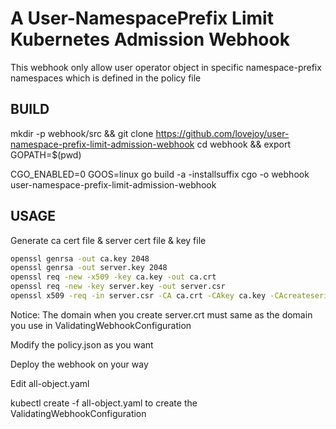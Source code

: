 # A User-NamespacePrefix Limit Kubernetes Admission Webhook

This webhook only allow user operator object in specific namespace-prefix namespaces which is defined in the policy file


## BUILD
mkdir -p webhook/src && git clone https://github.com/lovejoy/user-namespace-prefix-limit-admission-webhook
cd webhook  && export GOPATH=$(pwd)

CGO_ENABLED=0 GOOS=linux go build  -a -installsuffix cgo -o webhook  user-namespace-prefix-limit-admission-webhook


## USAGE

Generate ca cert file & server cert file & key file

```bash
openssl genrsa -out ca.key 2048
openssl genrsa -out server.key 2048
openssl req -new -x509 -key ca.key -out ca.crt
openssl req -new -key server.key -out server.csr
openssl x509 -req -in server.csr -CA ca.crt -CAkey ca.key -CAcreateserial -out server.crt
```

Notice: The domain when you create server.crt must same as the domain you use in ValidatingWebhookConfiguration

Modify the policy.json as you want 

Deploy the webhook on your way

Edit all-object.yaml

kubectl create -f all-object.yaml to create the  ValidatingWebhookConfiguration 

